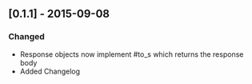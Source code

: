## [0.1.1] - 2015-09-08
### Changed
- Response objects now implement #to_s which returns the response body
- Added Changelog

